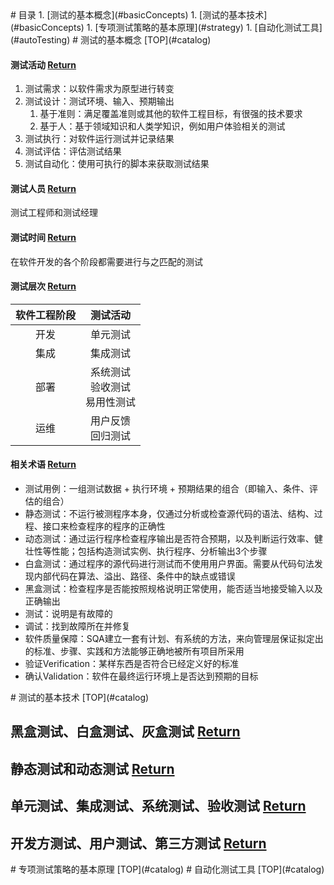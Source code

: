 <a name="catalog"/>
# 目录
1. [测试的基本概念](#basicConcepts)
1. [测试的基本技术](#basicConcepts)
1. [专项测试策略的基本原理](#strategy)
1. [自动化测试工具](#autoTesting)

<a name="basicConcepts"/>
# 测试的基本概念 [TOP](#catalog)

#### 测试活动 [Return](#basicConcepts)
1. 测试需求：以软件需求为原型进行转变
2. 测试设计：测试环境、输入、预期输出
    1. 基于准则：满足覆盖准则或其他的软件工程目标，有很强的技术要求
    2. 基于人：基于领域知识和人类学知识，例如用户体验相关的测试
3. 测试执行：对软件运行测试并记录结果
4. 测试评估：评估测试结果
5. 测试自动化：使用可执行的脚本来获取测试结果

#### 测试人员 [Return](#basicConcepts)
测试工程师和测试经理

#### 测试时间 [Return](#basicConcepts)
在软件开发的各个阶段都需要进行与之匹配的测试

#### 测试层次 [Return](#basicConcepts)
软件工程阶段 | 测试活动
:----: | :----:
开发 | 单元测试
集成 | 集成测试
部署 | 系统测试<br/>验收测试<br/>易用性测试
运维 | 用户反馈<br/>回归测试

#### 相关术语 [Return](#basicConcepts)

* 测试用例：一组测试数据 + 执行环境 + 预期结果的组合（即输入、条件、评估的组合）
* 静态测试：不运行被测程序本身，仅通过分析或检查源代码的语法、结构、过程、接口来检查程序的程序的正确性
* 动态测试：通过运行程序检查程序输出是否符合预期，以及判断运行效率、健壮性等性能；包括构造测试实例、执行程序、分析输出3个步骤
* 白盒测试：通过程序的源代码进行测试而不使用用户界面。需要从代码句法发现内部代码在算法、溢出、路径、条件中的缺点或错误
* 黑盒测试：检查程序是否能按照规格说明正常使用，能否适当地接受输入以及正确输出
* 测试：说明是有故障的
* 调试：找到故障所在并修复
* 软件质量保障：SQA建立一套有计划、有系统的方法，来向管理层保证拟定出的标准、步骤、实践和方法能够正确地被所有项目所采用
* 验证Verification：某样东西是否符合已经定义好的标准
* 确认Validation：软件在最终运行环境上是否达到预期的目标


<a name="basicTech"/>
# 测试的基本技术 [TOP](#catalog)

## 黑盒测试、白盒测试、灰盒测试 [Return](#basicTech)

## 静态测试和动态测试 [Return](#basicTech)

## 单元测试、集成测试、系统测试、验收测试 [Return](#basicTech)

## 开发方测试、用户测试、第三方测试 [Return](#basicTech)


<a name="strategy"/>
# 专项测试策略的基本原理 [TOP](#catalog)

<a name="autoTesting"/>
# 自动化测试工具 [TOP](#catalog)
